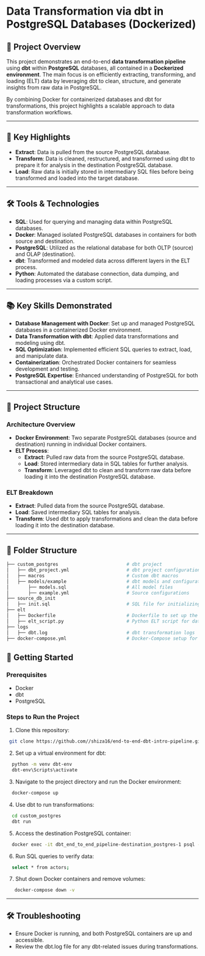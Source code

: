 # Data Transformation via dbt in PostgreSQL Databases (Dockerized)

## 🌟 Project Overview

This project demonstrates an end-to-end **data transformation pipeline** using **dbt** within **PostgreSQL** databases, all contained in a **Dockerized environment**. The main focus is on efficiently extracting, transforming, and loading (ELT) data by leveraging dbt to clean, structure, and generate insights from raw data in PostgreSQL.

By combining Docker for containerized databases and dbt for transformations, this project highlights a scalable approach to data transformation workflows.

---

## 🔑 Key Highlights
- **Extract**: Data is pulled from the source PostgreSQL database.
- **Transform**: Data is cleaned, restructured, and transformed using dbt to prepare it for analysis in the destination PostgreSQL database.
- **Load**: Raw data is initially stored in intermediary SQL files before being transformed and loaded into the target database.

---

## 🛠️ Tools & Technologies

- **SQL**: Used for querying and managing data within PostgreSQL databases.
- **Docker**: Managed isolated PostgreSQL databases in containers for both source and destination.
- **PostgreSQL**: Utilized as the relational database for both OLTP (source) and OLAP (destination).
- **dbt**: Transformed and modeled data across different layers in the ELT process.
- **Python**: Automated the database connection, data dumping, and loading processes via a custom script.

---

## 📚 Key Skills Demonstrated
- **Database Management with Docker**: Set up and managed PostgreSQL databases in a containerized Docker environment.
- **Data Transformation with dbt**: Applied data transformations and modeling using dbt.
- **SQL Optimization**: Implemented efficient SQL queries to extract, load, and manipulate data.
- **Containerization**: Orchestrated Docker containers for seamless development and testing.
- **PostgreSQL Expertise**: Enhanced understanding of PostgreSQL for both transactional and analytical use cases.

---

## 🚀 Project Structure

### Architecture Overview
- **Docker Environment**: Two separate PostgreSQL databases (source and destination) running in individual Docker containers.
- **ELT Process**:
  - **Extract**: Pulled raw data from the source PostgreSQL database.
  - **Load**: Stored intermediary data in SQL tables for further analysis.
  - **Transform**: Leveraged dbt to clean and transform raw data before loading it into the destination PostgreSQL database.

### ELT Breakdown
- **Extract**: Pulled data from the source PostgreSQL database.
- **Load**: Saved intermediary SQL tables for analysis.
- **Transform**: Used dbt to apply transformations and clean the data before loading it into the destination database.

---

## 📂 Folder Structure

```bash
├── custom_postgres                         # dbt project
│   ├── dbt_project.yml                     # dbt project configuration
│   ├── macros                              # Custom dbt macros
│   ├── models/example                      # dbt models and configurations
│       ├── models.sql                      # All model files
│       ├── example.yml                     # Source configurations
├── source_db_init
│   ├── init.sql                            # SQL file for initializing the source database
├── elt
│   ├── Dockerfile                          # Dockerfile to set up the ELT environment
│   ├── elt_script.py                       # Python ELT script for database connections
├── logs
│   ├── dbt.log                             # dbt transformation logs
├── docker-compose.yml                      # Docker-Compose setup for both source and destination databases
```


## 🚀 Getting Started

### Prerequisites
- Docker
- dbt
- PostgreSQL

### Steps to Run the Project
1. Clone this repository:
  ```bash
   git clone https://github.com//shiza16/end-to-end-dbt-intro-pipeline.git
  ```
   
2. Set up a virtual environment for dbt:

  ```bash
    python -m venv dbt-env
    dbt-env\Scripts\activate
  ```

3. Navigate to the project directory and run the Docker environment:
  ```bash
    docker-compose up
  ```

4. Use dbt to run transformations:

  ```bash
    cd custom_postgres
    dbt run
  ```

5. Access the destination PostgreSQL container:

  ```bash
    docker exec -it dbt_end_to_end_pipeline-destination_postgres-1 psql -U postgres destination_db
  ```

6. Run SQL queries to verify data:

  ```bash
    select * from actors;
  ```

7. Shut down Docker containers and remove volumes:
  ```bash
     docker-compose down -v
  ```

-------------

## 🛠️ Troubleshooting
* Ensure Docker is running, and both PostgreSQL containers are up and accessible.
* Review the dbt.log file for any dbt-related issues during transformations.

  
